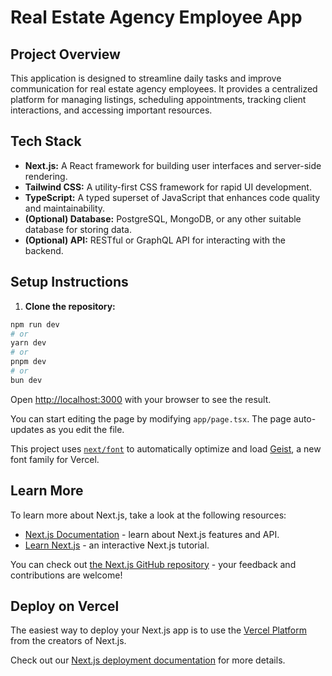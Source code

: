 # Real Estate Agency Employee App

## Project Overview

This application is designed to streamline daily tasks and improve communication for real estate agency employees. It provides a centralized platform for managing listings, scheduling appointments, tracking client interactions, and accessing important resources.

## Tech Stack

- **Next.js:** A React framework for building user interfaces and server-side rendering.
- **Tailwind CSS:** A utility-first CSS framework for rapid UI development.
- **TypeScript:** A typed superset of JavaScript that enhances code quality and maintainability.
- **(Optional) Database:** PostgreSQL, MongoDB, or any other suitable database for storing data.
- **(Optional) API:** RESTful or GraphQL API for interacting with the backend.

## Setup Instructions

1. **Clone the repository:**

```bash
npm run dev
# or
yarn dev
# or
pnpm dev
# or
bun dev
```

Open [http://localhost:3000](http://localhost:3000) with your browser to see the result.

You can start editing the page by modifying `app/page.tsx`. The page auto-updates as you edit the file.

This project uses [`next/font`](https://nextjs.org/docs/app/building-your-application/optimizing/fonts) to automatically optimize and load [Geist](https://vercel.com/font), a new font family for Vercel.

## Learn More

To learn more about Next.js, take a look at the following resources:

- [Next.js Documentation](https://nextjs.org/docs) - learn about Next.js features and API.
- [Learn Next.js](https://nextjs.org/learn) - an interactive Next.js tutorial.

You can check out [the Next.js GitHub repository](https://github.com/vercel/next.js) - your feedback and contributions are welcome!

## Deploy on Vercel

The easiest way to deploy your Next.js app is to use the [Vercel Platform](https://vercel.com/new?utm_medium=default-template&filter=next.js&utm_source=create-next-app&utm_campaign=create-next-app-readme) from the creators of Next.js.

Check out our [Next.js deployment documentation](https://nextjs.org/docs/app/building-your-application/deploying) for more details.
